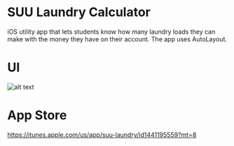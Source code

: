 # SUU Laundry Calculator

iOS utility app that lets students know how many laundry loads they can make with the money they have on their account. 
The app uses AutoLayout. 

# UI
![alt text](https://image.noelshack.com/fichiers/2019/16/4/1555621832-suu-laundry.png)


# App Store

https://itunes.apple.com/us/app/suu-laundry/id1441195559?mt=8

